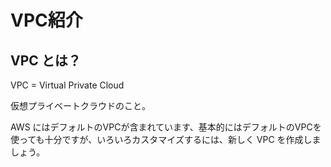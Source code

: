 ---
---

# VPC紹介

## VPC とは？
VPC = Virtual Private Cloud

仮想プライベートクラウドのこと。

AWS にはデフォルトのVPCが含まれています、基本的にはデフォルトのVPCを使っても十分ですが、いろいろカスタマイズするには、新しく VPC を作成しましょう。